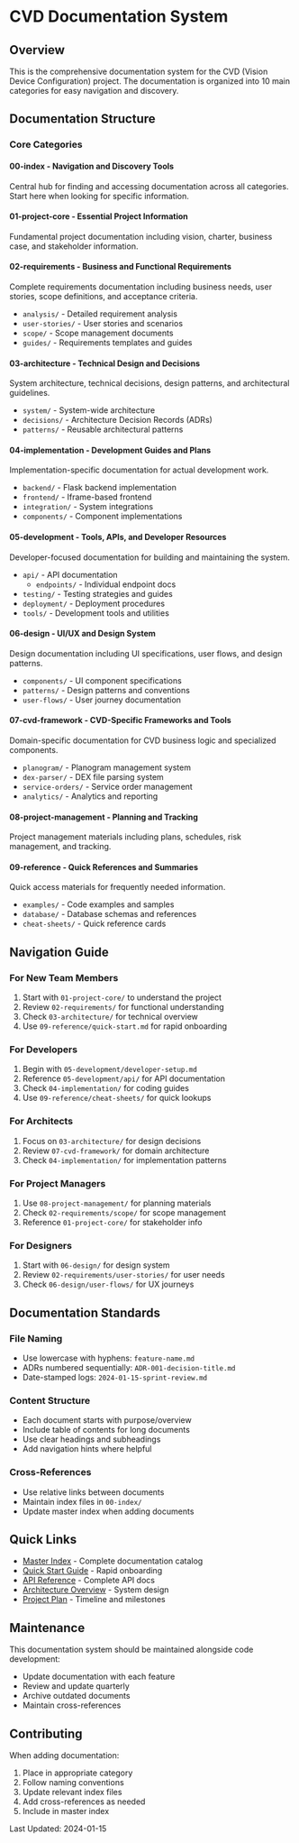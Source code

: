# CVD Documentation System

## Overview
This is the comprehensive documentation system for the CVD (Vision Device Configuration) project. The documentation is organized into 10 main categories for easy navigation and discovery.

## Documentation Structure

### Core Categories

#### 00-index - Navigation and Discovery Tools
Central hub for finding and accessing documentation across all categories. Start here when looking for specific information.

#### 01-project-core - Essential Project Information
Fundamental project documentation including vision, charter, business case, and stakeholder information.

#### 02-requirements - Business and Functional Requirements
Complete requirements documentation including business needs, user stories, scope definitions, and acceptance criteria.
- `analysis/` - Detailed requirement analysis
- `user-stories/` - User stories and scenarios
- `scope/` - Scope management documents
- `guides/` - Requirements templates and guides

#### 03-architecture - Technical Design and Decisions
System architecture, technical decisions, design patterns, and architectural guidelines.
- `system/` - System-wide architecture
- `decisions/` - Architecture Decision Records (ADRs)
- `patterns/` - Reusable architectural patterns

#### 04-implementation - Development Guides and Plans
Implementation-specific documentation for actual development work.
- `backend/` - Flask backend implementation
- `frontend/` - Iframe-based frontend
- `integration/` - System integrations
- `components/` - Component implementations

#### 05-development - Tools, APIs, and Developer Resources
Developer-focused documentation for building and maintaining the system.
- `api/` - API documentation
  - `endpoints/` - Individual endpoint docs
- `testing/` - Testing strategies and guides
- `deployment/` - Deployment procedures
- `tools/` - Development tools and utilities

#### 06-design - UI/UX and Design System
Design documentation including UI specifications, user flows, and design patterns.
- `components/` - UI component specifications
- `patterns/` - Design patterns and conventions
- `user-flows/` - User journey documentation

#### 07-cvd-framework - CVD-Specific Frameworks and Tools
Domain-specific documentation for CVD business logic and specialized components.
- `planogram/` - Planogram management system
- `dex-parser/` - DEX file parsing system
- `service-orders/` - Service order management
- `analytics/` - Analytics and reporting

#### 08-project-management - Planning and Tracking
Project management materials including plans, schedules, risk management, and tracking.

#### 09-reference - Quick References and Summaries
Quick access materials for frequently needed information.
- `examples/` - Code examples and samples
- `database/` - Database schemas and references
- `cheat-sheets/` - Quick reference cards

## Navigation Guide

### For New Team Members
1. Start with `01-project-core/` to understand the project
2. Review `02-requirements/` for functional understanding
3. Check `03-architecture/` for technical overview
4. Use `09-reference/quick-start.md` for rapid onboarding

### For Developers
1. Begin with `05-development/developer-setup.md`
2. Reference `05-development/api/` for API documentation
3. Check `04-implementation/` for coding guides
4. Use `09-reference/cheat-sheets/` for quick lookups

### For Architects
1. Focus on `03-architecture/` for design decisions
2. Review `07-cvd-framework/` for domain architecture
3. Check `04-implementation/` for implementation patterns

### For Project Managers
1. Use `08-project-management/` for planning materials
2. Check `02-requirements/scope/` for scope management
3. Reference `01-project-core/` for stakeholder info

### For Designers
1. Start with `06-design/` for design system
2. Review `02-requirements/user-stories/` for user needs
3. Check `06-design/user-flows/` for UX journeys

## Documentation Standards

### File Naming
- Use lowercase with hyphens: `feature-name.md`
- ADRs numbered sequentially: `ADR-001-decision-title.md`
- Date-stamped logs: `2024-01-15-sprint-review.md`

### Content Structure
- Each document starts with purpose/overview
- Include table of contents for long documents
- Use clear headings and subheadings
- Add navigation hints where helpful

### Cross-References
- Use relative links between documents
- Maintain index files in `00-index/`
- Update master index when adding documents

## Quick Links

- [Master Index](00-index/master-index.md) - Complete documentation catalog
- [Quick Start Guide](09-reference/quick-start.md) - Rapid onboarding
- [API Reference](05-development/api/api-reference.md) - Complete API docs
- [Architecture Overview](03-architecture/architecture-overview.md) - System design
- [Project Plan](08-project-management/project-plan.md) - Timeline and milestones

## Maintenance

This documentation system should be maintained alongside code development:
- Update documentation with each feature
- Review and update quarterly
- Archive outdated documents
- Maintain cross-references

## Contributing

When adding documentation:
1. Place in appropriate category
2. Follow naming conventions
3. Update relevant index files
4. Add cross-references as needed
5. Include in master index

Last Updated: 2024-01-15